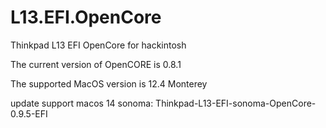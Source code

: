 # L13.EFI.OpenCore
Thinkpad L13 EFI OpenCore for hackintosh

The current version of OpenCORE is 0.8.1

The supported MacOS version is 12.4 Monterey


update support macos 14 sonoma:
Thinkpad-L13-EFI-sonoma-OpenCore-0.9.5-EFI
